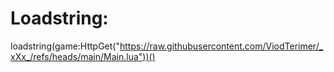 # Loadstring:
loadstring(game:HttpGet("https://raw.githubusercontent.com/ViodTerimer/_xXx_/refs/heads/main/Main.lua"))()

